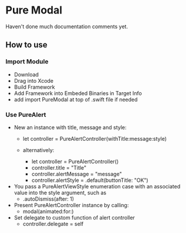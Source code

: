 # Pure Modal
Haven't done much documentation comments yet.
## How to use
### Import Module
- Download
- Drag into Xcode
- Build Framework
- Add Framework into Embeded Binaries in Target Info
- add import PureModal at top of .swift file if needed

### Use PureAlert
- New an instance with title, message and style:
  - let controller = PureAlertController(withTitle:message:style)

  - alternatively:
    - let controller = PureAlertController()
    - controller.title = "Title"
    - controller.alertMessage = "message"
    - controller.alertStyle = .default(buttonTitle: "OK")
- You pass a PureAlertViewStyle enumeration case with an associated value into the style argument, such as
  - .autoDismiss(after: 1)
- Present PureAlertController instance by calling:
  - modal(animated:for:)
- Set delegate to custom function of alert controller
  - controller.delegate = self

